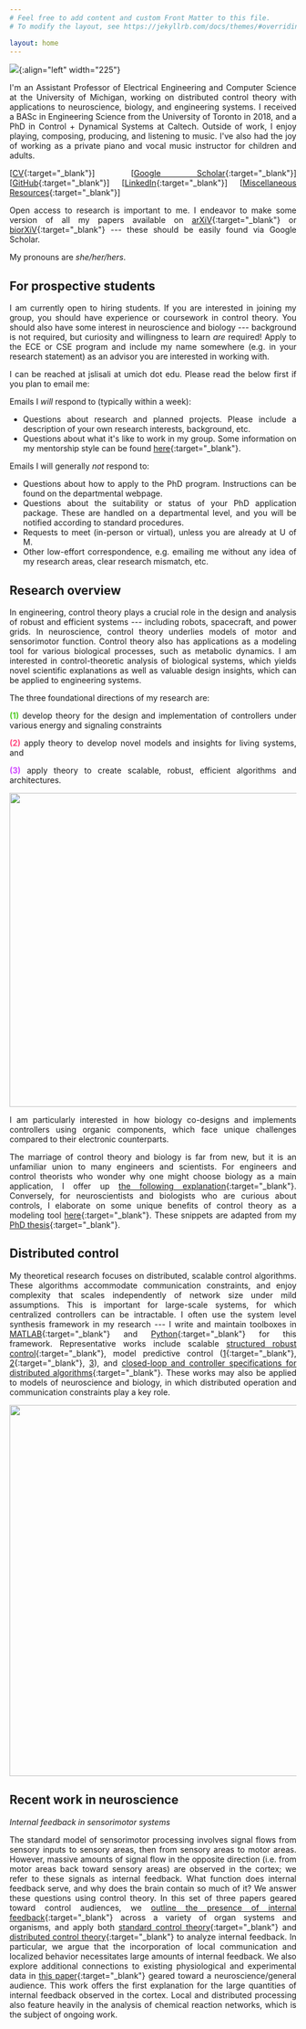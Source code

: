 ```yaml
---
# Feel free to add content and custom Front Matter to this file.
# To modify the layout, see https://jekyllrb.com/docs/themes/#overriding-theme-defaults

layout: home
---
```


<style>body {text-align: justify}</style>

![](/assets/profile_picture.jpeg){:align="left" width="225"}

I'm an Assistant Professor of Electrical Engineering and Computer Science at the University of Michigan, working on distributed control theory with applications to neuroscience, biology, and engineering systems. I received a BASc in Engineering Science from the University of Toronto in 2018, and a PhD in Control + Dynamical Systems at Caltech. Outside of work, I enjoy playing, composing, producing, and listening to music. I've also had the joy of working as a private piano and vocal music instructor for children and adults.

[[CV](/assets/jsli_cv_sep11.pdf){:target="_blank"}] [[Google Scholar](https://scholar.google.com/citations?user=4EQuvGEAAAAJ){:target="_blank"}] [[GitHub](https://github.com/flyingpeach){:target="_blank"}] [[LinkedIn](https://www.linkedin.com/in/jslisali/){:target="_blank"}] [[Miscellaneous Resources](./resources.html){:target="_blank"}]

Open access to research is important to me. I endeavor to make some version of all my papers available on [arXiV](https://arxiv.org/){:target="_blank"} or [biorXiV](https://www.biorxiv.org/){:target="_blank"} --- these should be easily found via Google Scholar.

My pronouns are *she/her/hers*.

## **For prospective students**
I am currently open to hiring students. If you are interested in joining my group, you should have experience or coursework in control theory. You should also have some interest in neuroscience and biology --- background is not required, but curiosity and willingness to learn *are* required! Apply to the ECE or CSE program and include my name somewhere (e.g. in your research statement) as an advisor you are interested in working with.

I can be reached at jslisali at umich dot edu. Please read the below first if you plan to email me:

Emails I *will* respond to (typically within a week): 
* Questions about research and planned projects. Please include a description of your own research interests, background, etc.
* Questions about what it's like to work in my group. Some information on my mentorship style can be found [here](./mentoring.html){:target="_blank"}.

Emails I will generally *not* respond to:
* Questions about how to apply to the PhD program. Instructions can be found on the departmental webpage.
* Questions about the suitability or status of your PhD application package. These are handled on a departmental level, and you will be notified according to standard procedures.
* Requests to meet (in-person or virtual), unless you are already at U of M.
* Other low-effort correspondence, e.g. emailing me without any idea of my research areas, clear research mismatch, etc.

## **Research overview**

In engineering, control theory plays a crucial role in the design and analysis of robust and efficient systems --- including robots, spacecraft, and power grids. In neuroscience, control theory underlies models of motor and sensorimotor function. Control theory also has applications as a modeling tool for various biological processes, such as metabolic dynamics. I am interested in control-theoretic analysis of biological systems, which yields novel scientific explanations as well as valuable design insights, which can be applied to engineering systems.

The three foundational directions of my research are: 

<span style="color:#4ECA21;">**(1)**</span> develop theory for the design and implementation of controllers under various energy and signaling constraints 

<span style="color:#FF477E;">**(2)**</span> apply theory to develop novel models and insights for living systems, and 

<span style="color:#CE47FF;">**(3)**</span> apply theory to create scalable, robust, efficient algorithms and architectures.

<p align="center">
<img width="550" src="/assets/research_overview.png">
</p>

I am particularly interested in how biology co-designs and implements controllers using organic components, which face unique challenges compared to their electronic counterparts.

The marriage of control theory and biology is far from new, but it is an unfamiliar union to many engineers and scientists. For engineers and control theorists who wonder why one might choose biology as a main application, I offer up [the following explanation](./why_biology.html){:target="_blank"}. Conversely, for neuroscientists and biologists who are curious about controls, I elaborate on some unique benefits of control theory as a modeling tool [here](./why_controls.html){:target="_blank"}. These snippets are adapted from my [PhD thesis](https://thesis.library.caltech.edu/16137/){:target="_blank"}.

## **Distributed control**

My theoretical research focuses on distributed, scalable control algorithms. These algorithms accommodate communication constraints, and enjoy complexity that scales independently of network size under mild assumptions. This is important for large-scale systems, for which centralized controllers can be intractable. I often use the system level synthesis framework in my research --- I write and maintain toolboxes in [MATLAB](https://github.com/flyingpeach/sls-code/tree/master/matlab){:target="_blank"} and [Python](https://github.com/shih-hao-tseng/SLSpy){:target="_blank"} for this framework. Representative works include scalable [structured robust control](https://arxiv.org/abs/2204.02493){:target="_blank"}, model predictive control ([1](https://arxiv.org/abs/2110.07010){:target="_blank"}, [2](https://arxiv.org/abs/2203.00780){:target="_blank"}, [3](https://arxiv.org/abs/2303.11264)), and [closed-loop and controller specifications for distributed algorithms](https://arxiv.org/abs/2006.05040){:target="_blank"}. These works may also be applied to models of neuroscience and biology, in which distributed operation and communication constraints play a key role.

<p align="center">
<img width="650" src="/assets/distributed_control.png">
</p>

## **Recent work in neuroscience**

*Internal feedback in sensorimotor systems*

The standard model of sensorimotor processing involves signal flows from sensory inputs to sensory areas, then from sensory areas to motor areas. However, massive amounts of signal flow in the opposite direction (i.e. from motor areas back toward sensory areas) are observed in the cortex; we refer to these signals as internal feedback. What function does internal feedback serve, and why does the brain contain so much of it? We answer these questions using control theory. In this set of three papers geared toward control audiences, we [outline the presence of internal feedback](https://arxiv.org/abs/2110.05029){:target="_blank"} across a variety of organ systems and organisms, and apply both [standard control theory](https://arxiv.org/abs/2109.11752){:target="_blank"} and [distributed control theory](https://arxiv.org/abs/2109.11757){:target="_blank"} to analyze internal feedback. In particular, we argue that the incorporation of local communication and localized behavior necessitates large amounts of internal feedback. We also explore additional connections to existing physiological and experimental data in [this paper](https://arxiv.org/abs/2211.05922){:target="_blank"} geared toward a neuroscience/general audience. This work offers the first explanation for the large quantities of internal feedback observed in the cortex. Local and distributed processing also feature heavily in the analysis of chemical reaction networks, which is the subject of ongoing work.